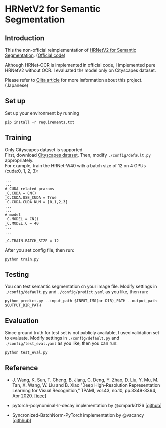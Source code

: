 # HRNetV2 for Semantic Segmentation
## Introduction
This the non-official reimplementation of [HRNetV2 for Semantic Segmentation](https://arxiv.org/abs/1904.04514). ([Official code](https://github.com/HRNet/HRNet-Semantic-Segmentation/tree/pytorch-v1.1))  

Although HRNet-OCR is implemented in official code, I implemented pure HRNetV2 without OCR. 
I evaluated the model only on Cityscapes dataset.  

Please refer to [Qiita article](https://qiita.com/mtsnoopy/items/2f5e47d58751b5dee012) for more imformation about this project. (Japanese)

## Set up
Set up your environment by running
```shell
pip install -r requirements.txt 
```

## Training
 Only Cityscapes dataset is supported.  
 First, download [Cityscapes dataset](https://www.cityscapes-dataset.com/).
 Then, modify `./config/default.py` appropriately.  
 For example, train the HRNet-W40 with a batch size of 12 on 4 GPUs (cuda:0, 1, 2, 3):
 ```
 ...
 ...
 # CUDA related prarams
 _C.CUDA = CN()
 _C.CUDA.USE_CUDA = True
 _C.CUDA.CUDA_NUM = [0,1,2,3]
 ...
 ...
 # model
 _C.MODEL = CN()
 _C.MODEL.C = 40 
 ...
 ...

 _C.TRAIN.BATCH_SIZE = 12
```
After you set config file, then run:
```shell
python train.py
```

## Testing
You can test semantic segmentation on your image file. Modify settings in `./config/default.py` and `./config/predict.yaml` as you like, then run:
```
python predict.py --input_path $INPUT_IMG(or DIR)_PATH --output_path $OUTPUT_DIR_PATH
```


## Evaluation
Since ground truth for test set is not publicly available, I used validation set to evaluate.
Modify settings in `./config/default.py` and `./config/test_eval.yaml` as you like, then you can run:
```
python test_eval.py
```

## Reference
- J. Wang, K. Sun, T. Cheng, B. Jiang, C. Deng, Y. Zhao, D. Liu, Y. Mu, M. Tan, X. Wang, W. Liu and B. Xiao "Deep High-Resolution Representation Learning
for Visual Recognition," TPAMI, vol.43, no.10, pp.3349-3364, Apr 2020. [[ieee](https://ieeexplore.ieee.org/stamp/stamp.jsp?arnumber=9052469)]

- pytorch-polynominal-lr-decay implementation by @cmpark0126 [[github](https://github.com/cmpark0126/pytorch-polynomial-lr-decay)]

- Syncronized-BatchNorm-PyTorch implementation by @vacancy [[githhub](https://github.com/vacancy/Synchronized-BatchNorm-PyTorch)]
